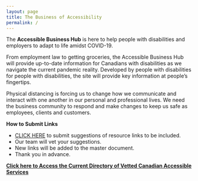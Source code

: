 ```yaml
---
layout: page
title: The Business of Accessibility
permalink: /
---
```


The **Accessible Business Hub** is here to help people with disabilities and employers to adapt to life amidst COVID-19. 

From employment law to getting groceries, the Accessible Business Hub will provide up-to-date information for Canadians with disabilities as we navigate the current pandemic reality. Developed by people with disabilities for people with disabilities, the site will provide key information at people’s fingertips. 

Physical distancing is forcing us to change how we communicate and interact with one another in our personal and professional lives. We need the business community to respond and make changes to keep us safe as employees, clients and customers.

**How to Submit Links**
* [CLICK HERE](https://forms.gle/3JZ7YK95zMHABh2s9) to submit suggestions of resource links to be included.
* Our team will vet your suggestions.
* New links will be added to the master document.
* Thank you in advance.

**[Click here to Access the Current Directory of Vetted Canadian Accessible Services](https://tinyurl.com/a11ycovid19)**

